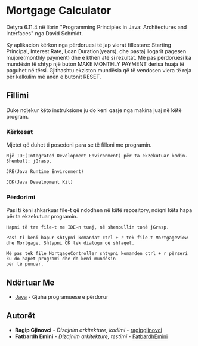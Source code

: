 # Mortgage Calculator

Detyra 6.11.4 në librin "Programming Principles in Java: Architectures and Interfaces" nga David Schmidt.

Ky aplikacion kërkon nga përdoruesi të jap vlerat fillestare: Starting Principal, Interest Rate, Loan Duration(years), dhe pastaj
llogarit pagesen mujore(monthly payment) dhe e kthen atë si rezultat. Më pas përdoruesi ka mundësin të shtyp një buton MAKE MONTHLY PAYMENT
derisa huaja të paguhet në tërsi.
Gjithashtu ekziston mundësia që të vendosen vlera të reja për kalkulim më anën e butonit RESET.

## Fillimi

Duke ndjekur këto instruksione ju do keni qasje nga makina juaj në këtë program.

### Kërkesat

Mjetet që duhet ti posedoni para se të filloni me programin.

```
Një IDE(Integrated Development Environment) për ta ekzekutuar kodin. Shembull: jGrasp.
```

```
JRE(Java Runtime Environment)
```

```
JDK(Java Development Kit)
```
### Përdorimi

Pasi ti keni shkarkuar file-t që ndodhen në këtë repository, ndiqni këta hapa për ta ekzekutuar programin.

```
Hapni të tre file-t me IDE-n tuaj, në shembullin tonë jGrasp.
```

```
Pasi ti keni hapur shtypni komandat ctrl + r tek file-t MortgageView dhe Mortgage. Shtypni OK tek dialogu që shfaqet.
```

```
Më pas tek file MortgageController shtypni komanden ctrl + r përseri ku do hapet programi dhe do keni mundësin 
për të punuar.
```

## Ndërtuar Me

* [Java](https://docs.oracle.com/en/java/javase/13/docs/api/index.html) - Gjuha programuese e përdorur


## Autorët

* **Ragip Gjinovci** - *Dizajnim arkitekture, kodimi* - [ragipgjinovci](https://github.com/ragipgjinovci)
* **Fatbardh Emini** - *Dizajnim arkitekture, testimi* - [FatbardhEmini](https://github.com/FatbardhEmini)

